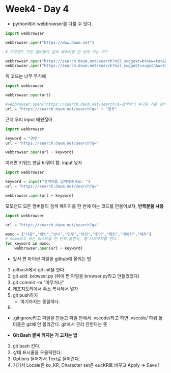 # Week4 - Day 4

- python에서 webbrowser를 다룰 수 있다.

```python
import webbrowser

webbrowser.open("https://www.daum.net")

# 모모랜드 모든 멤버들의 검색 페이지를 한 번에 여는 코드

webbrowser.open("https://search.daum.net/search?nil_suggest=btn&w=tot&DA=SBC&q=%EB%AA%A8%EB%AA%A8%EB%9E%9C%EB%93%9C+%EC%97%B0%EC%9A%B0") #모모랜드 연우 검색결과
webbrowser.open("https://search.daum.net/search?nil_suggest=sugsch&w=tot&DA=GIQ&sq=%EB%AA%A8%EB%AA%A8%EB%9E%9C%EB%93%9C+%EB%82%B8%EC%8B%9C&o=1&sugo=15&q=%EB%AA%A8%EB%AA%A8%EB%9E%9C%EB%93%9C+%EB%82%B8%EC%8B%9C") #모모랜드 낸시 검색결과
```

위 코드는 너무 무식해

```python
import webbrowser

webbrowser.open(url)

#webbrowser.open("https://search.daum.net/search?q=검색어") #다음 기존 검색 url
url = "https://search.daum.net/search?q=" + "연우"
```

근데 우리 input 배웠잖아

``` python
import webbrowser

keyword = "연우"
url = "https://search.daum.net/search?q="

webbrowser.open(url + keyword)
```

이러면 키워드 맨날 바꿔야 함. input 넣자

```python
import webbrowser

keyword = input("검색어를 입력해주세요: ")
url = "https://search.daum.net/search?q="

webbrowser.open(url + keyword)
```

모모랜드 모든 멤버들의 검색 페이지를 한 번에 여는 코드를 만들어보쟈, **반복문을 사용**

```python
import webbrowser

url = "https://search.daum.net/search?q="

momo = ["나윤","혜빈","낸시","연우","아인","주이","제인","데이지","태하"]
# momo라고 하는 리스트를 한 번씩 돌면서, 웹 브라우저를 연다.
for keyword in momo:
    webbrowser.open(url + keyword)
```



- 앞서 짠 파이썬 파일을 github에 올리는 법

1. gitbash에서 git init을 한다.
2. git add .browser.py (위에 짠 파일을 browser.py라고 만들었었다)
3. git commit -m "아무거나"
4. 레포지토리에서 주소 복사해서 넣자
5. git push하자
   - 여기까지는 동일하다.
6. 



- .gitignore라고 파일을 만들고 파일 안에서 .vscode/라고 하면 .vscode/ 하위 폴더들은 git에 안 올라간다. git에서 관리 안한다는 뜻



- **Git Bash 글씨 깨지는 거 고치는 법** 

1. git bash 킨다.
2. 상태 표시줄을 우클릭한다.
3. Options 들어가서 Text로 들어간다.
4. 거기서 Locale은 ko_KR, Character set은 eucKR로 바꾸고 Apply => Save !